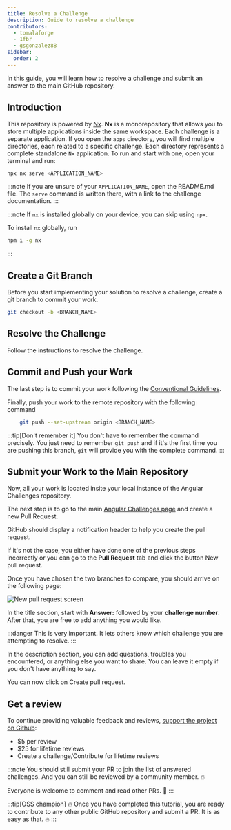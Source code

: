 ```yaml
---
title: Resolve a Challenge
description: Guide to resolve a challenge
contributors:
  - tomalaforge
  - 1fbr
  - gsgonzalez88
sidebar:
  order: 2
---
```


In this guide, you will learn how to resolve a challenge and submit an answer to the main GitHub repository.

## Introduction

This repository is powered by [Nx](https://nx.dev/getting-started/intro). <b>Nx</b> is a monorepository that allows you to store multiple applications inside the same workspace. Each challenge is a separate application. If you open the `apps` directory, you will find multiple directories, each related to a specific challenge. Each directory represents a complete standalone `Nx` application. To run and start with one, open your terminal and run:

```bash
npx nx serve <APPLICATION_NAME>
```

:::note
If you are unsure of your `APPLICATION_NAME`, open the README.md file. The `serve` command is written there, with a link to the challenge documentation.
:::

:::note
If `nx` is installed globally on your device, you can skip using `npx`.

To install `nx` globally, run

```bash
npm i -g nx
```

:::

## Create a Git Branch

Before you start implementing your solution to resolve a challenge, create a git branch to commit your work.

```bash
git checkout -b <BRANCH_NAME>
```

## Resolve the Challenge

Follow the instructions to resolve the challenge.

## Commit and Push your Work

The last step is to commit your work following the [Conventional Guidelines](https://www.conventionalcommits.org/en/v1.0.0/).

Finally, push your work to the remote repository with the following command

```bash
    git push --set-upstream origin <BRANCH_NAME>
```

:::tip[Don't remember it]
You don't have to remember the command precisely. You just need to remember `git push` and if it's the first time you are pushing this branch, `git` will provide you with the complete command.
:::

## Submit your Work to the Main Repository

Now, all your work is located insite your local instance of the Angular Challenges repository.

The next step is to go to the main [Angular Challenges page](https://github.com/tomalaforge/angular-challenges) and create a new Pull Request.

GitHub should display a notification header to help you create the pull request.

If it's not the case, you either have done one of the previous steps incorrectly or you can go to the <b>Pull Request</b> tab and click the button <span class="github-success-btn">New pull request</span>.

Once you have chosen the two branches to compare, you should arrive on the following page:

![New pull request screen](../../../assets/new-pull-request.png)

In the title section, start with <b>Answer:</b> followed by your <b>challenge number</b>. After that, you are free to add anything you would like.

:::danger
This is very important. It lets others know which challenge you are attempting to resolve.
:::

In the description section, you can add questions, troubles you encountered, or anything else you want to share. You can leave it empty if you don't have anything to say.

You can now click on <span class="github-success-btn">Create pull request</span>.

## Get a review

To continue providing valuable feedback and reviews, <a href="https://github.com/sponsors/tomalaforge">support the project on Github</a>:

<ul>
<li>$5 per review</li>
<li>$25 for lifetime reviews</li>
<li>Create a challenge/Contribute for lifetime reviews</li>
</ul>

:::note
You should still submit your PR to join the list of answered challenges. And you can still be reviewed by a community member. 🔥

Everyone is welcome to comment and read other PRs. 💪
:::

:::tip[OSS champion]
🔥 Once you have completed this tutorial, you are ready to contribute to any other public GitHub repository and submit a PR. It is as easy as that. 🔥
:::
